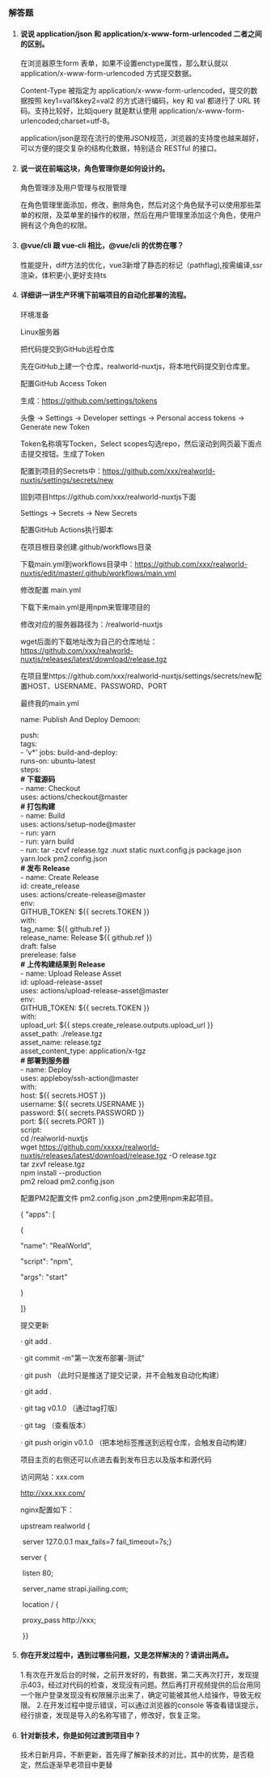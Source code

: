 ### 解答题

1. #### 说说 application/json 和 application/x-www-form-urlencoded 二者之间的区别。

   在浏览器原生form 表单，如果不设置enctype属性，那么默认就以 application/x-www-form-urlencoded 方式提交数据。

   Content-Type 被指定为 application/x-www-form-urlencoded，提交的数据按照 key1=val1&key2=val2 的方式进行编码，key 和 val 都进行了 URL 转码。支持比较好，比如jquery 就是默认使用 application/x-www-form-urlencoded;charset=utf-8。

   application/json是现在流行的使用JSON规范，浏览器的支持度也越来越好，可以方便的提交复杂的结构化数据，特别适合 RESTful 的接口。

   

2. #### 说一说在前端这块，角色管理你是如何设计的。

   角色管理涉及用户管理与权限管理

   在角色管理里面添加，修改，删除角色，然后对这个角色赋予可以使用那些菜单的权限，及菜单里的操作的权限，然后在用户管理里添加这个角色，使用户拥有这个角色的权限。

3. #### @vue/cli 跟 vue-cli 相比，@vue/cli 的优势在哪？

   性能提升，diff方法的优化，vue3新增了静态的标记（pathflag),按需编译,ssr渲染，体积更小,更好支持ts

   

4. #### 详细讲一讲生产环境下前端项目的自动化部署的流程。

   环境准备

   Linux服务器

   把代码提交到GitHub远程仓库


   先在GitHub上建一个仓库，realworld-nuxtjs，将本地代码提交到仓库里。


   配置GitHub Access Token


   生成：https://github.com/settings/tokens


   头像 -> Settings -> Developer settings -> Personal access tokens -> Generate new Token


   Token名称填写Tocken，Select scopes勾选repo，然后滚动到网页最下面点击提交按钮。生成了Token

   配置到项目的Secrets中：https://github.com/xxx/realworld-nuxtjs/settings/secrets/new

   回到项目https://github.com/xxx/realworld-nuxtjs下面


   Settings -> Secrets -> New Secrets


   配置GitHub Actions执行脚本


   在项目根目录创建.github/workflows目录


   下载main.yml到workflows目录中：https://github.com/xxx/realworld-nuxtjs/edit/master/.github/workflows/main.yml


   修改配置 main.yml

   下载下来main.yml是用npm来管理项目的

   修改对应的服务器路径为：/realworld-nuxtjs

   wget后面的下载地址改为自己的仓库地址：https://github.com/xxx/realworld-nuxtjs/releases/latest/download/release.tgz


   在项目里https://github.com/xxx/realworld-nuxtjs/settings/secrets/new配置HOST、USERNAME、PASSWORD、PORT

   最终我的main.yml

   name: Publish And Deploy Demoon:

     push:  
     tags:  
      \- 'v*'
     jobs:
    build-and-deploy:    
     runs-on: ubuntu-latest    
     steps:  
     **# 下载源码**    
     \- name: Checkout    
      uses: actions/checkout@master    
     **# 打包构建**    
     \- name: Build    
      uses: actions/setup-node@master    
     \- run: yarn    
     \- run: yarn build    
     \- run: tar -zcvf release.tgz .nuxt static nuxt.config.js package.json yarn.lock pm2.config.json    
     **# 发布 Release**    
     \- name: Create Release    
      id: create_release    
      uses: actions/create-release@master    
      env:    
       GITHUB_TOKEN: ${{ secrets.TOKEN }}    
      with:    
       tag_name: ${{ github.ref }}    
       release_name: Release ${{ github.ref }}  
       draft: false   
       prerelease: false    
     **# 上传构建结果到 Release**    
     \- name: Upload Release Asset    
      id: upload-release-asset    
      uses: actions/upload-release-asset@master    
      env:    
       GITHUB_TOKEN: ${{ secrets.TOKEN }}    
      with:    
       upload_url: ${{ steps.create_release.outputs.upload_url }}    
       asset_path: ./release.tgz    
       asset_name: release.tgz    
       asset_content_type: application/x-tgz    
     **# 部署到服务器**    
     \- name: Deploy    
      uses: appleboy/ssh-action@master    
      with:    
       host: ${{ secrets.HOST }}    
       username: ${{ secrets.USERNAME }}    
       password: ${{ secrets.PASSWORD }}    
       port: ${{ secrets.PORT }}    
       script:     
        cd /realworld-nuxtjs    
        wget https://github.com/xxxxx/realworld-nuxtjs/releases/latest/download/release.tgz -O release.tgz    
        tar zxvf release.tgz    
        npm install --production    
        pm2 reload pm2.config.json

   配置PM2配置文件 pm2.config.json ,pm2使用npm来起项目。


   {
    "apps": [
    
     {
    
      "name": "RealWorld",
    
      "script": "npm",
    
      "args": "start"
    
     }
    
    ]}

   


   提交更新

   · git add .

   · git commit -m"第一次发布部署-测试"

   · git push （此时只是推送了提交记录，并不会触发自动化构建）

   · git add .

   · git tag v0.1.0 （通过tag打版）

   · git tag （查看版本）

   · git push origin v0.1.0 （把本地标签推送到远程仓库，会触发自动构建）

   

   项目主页的右侧还可以点进去看到发布日志以及版本和源代码


   访问网站：xxx.com

   http://xxx.xxx.com/

   nginx配置如下：

   upstream realworld {

   ​    server 127.0.0.1 max_fails=7 fail_timeout=7s;}

   server {

   ​    listen 80;

   ​    server_name strapi.jiailing.com;

   ​    location / {

   ​        proxy_pass http://xxx;

   ​    }}

5. #### 你在开发过程中，遇到过哪些问题，又是怎样解决的？请讲出两点。
    
    1.有次在开发后台的时候，之前开发好的，有数据，第二天再次打开，发现提示403，经过对代码的检查，发现没有问题。然后再打开视频提供的后台用同一个账户登录发现没有权限展示出来了，确定可能被其他人给操作，导致无权限。
2.在开发过程中提示错误，可以通过浏览器的console 等查看错误提示，经行排查，发现是导入的名称写错了，修改好，恢复正常。
    
6. #### 针对新技术，你是如何过渡到项目中？
    
    技术日新月异，不断更新，首先得了解新技术的对比，其中的优势，是否稳定，然后逐渐早老项目中更替
